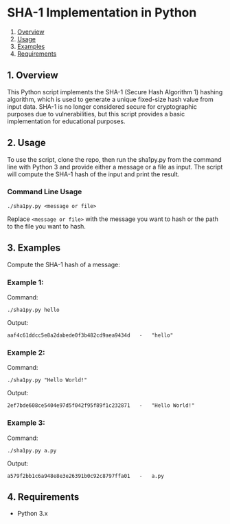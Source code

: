 # SHA-1 Implementation in Python
1. [Overview](#overview)
2. [Usage](#usage)
3. [Examples](#examples)
4. [Requirements](#requirements)


## 1. Overview <a name="overview"></a>
This Python script implements the SHA-1 (Secure Hash Algorithm 1) hashing algorithm, which is used to generate a unique fixed-size hash value from input data. SHA-1 is no longer considered secure for cryptographic purposes due to vulnerabilities, but this script provides a basic implementation for educational purposes.

## 2. Usage <a name="usage"></a>

To use the script, clone the repo, then run the sha1py.py from the command line with Python 3 and provide either a message or a file as input. The script will compute the SHA-1 hash of the input and print the result.

### Command Line Usage

```
./sha1py.py <message or file>
```
Replace `<message or file>` with the message you want to hash or the path to the file you want to hash.

## 3. Examples <a name="examples"></a>

Compute the SHA-1 hash of a message:

### Example 1:
Command: 
```
./sha1py.py hello
```
Output: 
```
aaf4c61ddcc5e8a2dabede0f3b482cd9aea9434d   -   "hello"
```


### Example 2:
Command: 
```
./sha1py.py "Hello World!"
```
Output: 
```
2ef7bde608ce5404e97d5f042f95f89f1c232871   -   "Hello World!"
```

### Example 3:
Command: 
```
./sha1py.py a.py
```
Output: 
```
a579f2bb1c6a948e8e3e26391b0c92c8797ffa01   -   a.py
```

## 4. Requirements <a name="requirements"></a>

- Python 3.x